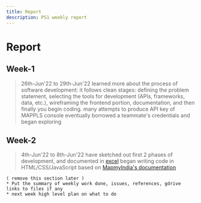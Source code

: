```yaml
---
title: Report
description: PS1 weekly report
---
```



# Report

## Week-1
> 26th-Jun'22 to 29th-Jun'22
> learned more about the process of software development: it follows clean stages: defining the problem statement, selecting the tools for development (APIs, frameworks, data, etc.), wireframing the frontend portion, documentation, and then finally you begin coding.
> many attempts to produce API key of MAPPLS console
> eventually borrowed a teammate's credentials and began exploring

## Week-2
> 4th-Jun'22 to 8th-Jun'22
> have sketched out first 2 phases of development, and documented in [excel](https://docs.google.com/spreadsheets/d/171wyH77TxpN0D9gTfAqGk0wO5TWLQzKr6C5n-GLN65o/edit?usp=sharing)
> began writing code in HTML/CSS/JavaScript based on [MapmyIndia's documentation](https://about.mappls.com/api/advanced-maps/doc/interactive-map-api)
> 


```
( remove this section later )
* Put the summary of weekly work done, issues, references, gdrive links to files if any
* next week high level plan on what to do
```
